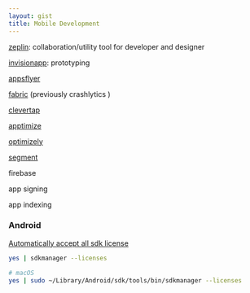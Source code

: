 ```yaml
---
layout: gist
title: Mobile Development
---
```


[zeplin](https://zeplin.io): collaboration/utility tool for developer and designer

[invisionapp](https://www.invisionapp.com/): prototyping

[appsflyer](https://www.appsflyer.com/)

[fabric](https://fabric.io/) (previously crashlytics )

[clevertap](https://clevertap.com/)

[apptimize](https://apptimize.com/)

[optimizely](https://www.optimizely.com/)

[segment](https://segment.com/)

firebase

app signing

app indexing


### Android

[Automatically accept all sdk license](https://stackoverflow.com/questions/38096225/automatically-accept-all-sdk-licences)
```sh
yes | sdkmanager --licenses

# macOS
yes | sudo ~/Library/Android/sdk/tools/bin/sdkmanager --licenses
```
